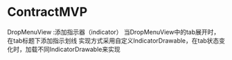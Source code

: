 # ContractMVP
DropMenuView :添加指示器（indicator）
    当DropMenuView中的tab展开时，在tab标题下添加指示划线
    实现方式采用自定义IndicatorDrawable，在tab状态变化时，加载不同IndicatorDrawable来实现